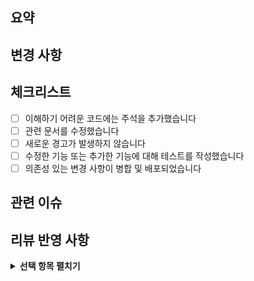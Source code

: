 ## 요약

<!-- 관련된 칸반 티켓정보를 포함해 주세요. -->

## 변경 사항

<!-- 이 Pull Request에서 구체적으로 어떤 변경이 이루어졌는지 설명해 주세요.  
문제를 해결하기 위해 어떤 접근 방식을 택했는지, 구현상의 특징이 있다면 함께 기술해 주세요. -->

## 체크리스트

- [ ] 이해하기 어려운 코드에는 주석을 추가했습니다  
- [ ] 관련 문서를 수정했습니다  
- [ ] 새로운 경고가 발생하지 않습니다  
- [ ] 수정한 기능 또는 추가한 기능에 대해 테스트를 작성했습니다  
- [ ] 의존성 있는 변경 사항이 병합 및 배포되었습니다

## 관련 이슈

<!-- 이 PR이 해결하는 관련 이슈나 버그가 있다면 연결해 주세요. 어떤 문제를 해결하는 코드인지 맥락을 제공합니다. -->

## 리뷰 반영 사항

<!-- PR리뷰 반형 사항 -->

<details>
<summary><strong>선택 항목 펼치기</strong></summary>

## 스크린샷

<!-- 시각적인 변경 사항이 있다면 스크린샷이나 GIF를 포함해 주세요. 리뷰어가 쉽게 이해할 수 있습니다. -->

## 테스트 방법

<!-- PR에서 수행한 변경 사항을 어떻게 테스트할 수 있는지 설명해 주세요. 리뷰어가 직접 확인할 수 있도록 돕습니다. -->

## 리뷰어 참고사항

<!-- 리뷰어에게 특별히 알려야 할 사항이나 고려할 점이 있다면 여기에 작성해 주세요. -->

</details>